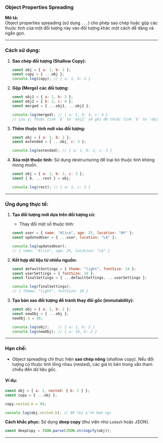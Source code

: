 ### **Object Properties Spreading**  

**Mô tả:**  
Object properties spreading (sử dụng `...`) cho phép sao chép hoặc gộp các thuộc tính của một đối tượng này vào đối tượng khác một cách dễ dàng và ngắn gọn.

---

### **Cách sử dụng:**

1. **Sao chép đối tượng (Shallow Copy):**
   ```javascript
   const obj = { a: 1, b: 2 };
   const copy = { ...obj };
   console.log(copy); // { a: 1, b: 2 }
   ```

2. **Gộp (Merge) các đối tượng:**
   ```javascript
   const obj1 = { a: 1, b: 2 };
   const obj2 = { b: 3, c: 4 };
   const merged = { ...obj1, ...obj2 };

   console.log(merged); // { a: 1, b: 3, c: 4 }
   // Lưu ý: Thuộc tính `b` từ `obj2` sẽ ghi đè thuộc tính `b` từ `obj1`.
   ```

3. **Thêm thuộc tính mới vào đối tượng:**
   ```javascript
   const obj = { a: 1, b: 2 };
   const extended = { ...obj, c: 3 };

   console.log(extended); // { a: 1, b: 2, c: 3 }
   ```

4. **Xóa một thuộc tính:**
   Sử dụng destructuring để loại bỏ thuộc tính không mong muốn.
   ```javascript
   const obj = { a: 1, b: 2, c: 3 };
   const { b, ...rest } = obj;

   console.log(rest); // { a: 1, c: 3 }
   ```

---

### **Ứng dụng thực tế:**

1. **Tạo đối tượng mới dựa trên đối tượng cũ:**
   - Thay đổi một số thuộc tính:
   ```javascript
   const user = { name: "Alice", age: 25, location: "NY" };
   const updatedUser = { ...user, location: "LA" };

   console.log(updatedUser); 
   // { name: "Alice", age: 25, location: "LA" }
   ```

2. **Kết hợp dữ liệu từ nhiều nguồn:**
   ```javascript
   const defaultSettings = { theme: "light", fontSize: 14 };
   const userSettings = { fontSize: 16 };
   const finalSettings = { ...defaultSettings, ...userSettings };

   console.log(finalSettings); 
   // { theme: "light", fontSize: 16 }
   ```

3. **Tạo bản sao đối tượng để tránh thay đổi gốc (immutability):**
   ```javascript
   const obj = { a: 1, b: 2 };
   const newObj = { ...obj };
   newObj.a = 10;

   console.log(obj);    // { a: 1, b: 2 }
   console.log(newObj); // { a: 10, b: 2 }
   ```

---

### **Hạn chế:**
- Object spreading chỉ thực hiện **sao chép nông** (shallow copy). Nếu đối tượng có thuộc tính lồng nhau (nested), các giá trị bên trong vẫn tham chiếu đến dữ liệu gốc.

#### Ví dụ:
```javascript
const obj = { a: 1, nested: { b: 2 } };
const copy = { ...obj };

copy.nested.b = 99;

console.log(obj.nested.b); // 99 (bị ảnh hưởng)
```

**Cách khắc phục:** Sử dụng **deep copy** (thư viện như `Lodash` hoặc JSON).  
```javascript
const deepCopy = JSON.parse(JSON.stringify(obj));
```

---
